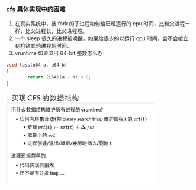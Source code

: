 #

### cfs 具体实现中的困难

1. 在真实系统中，被 fork 的子进程如何给已经运行的 cpu 时间，比和父进程一样，比父进程长，比父进程短。
2. 一个 sleep 很久的进程被唤醒，如果给很少的以运行 cpu 时间，会不会被立刻抢钻其他进程的时间。
3. vruntime 如果溢出 64-bit 整数怎么办

```c
void less(u64 a, u64 b)
{
        return (i64)(a - b) < 0;
}
```

<img src="./cfs-design-hard.png" width="400px" />
